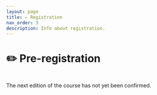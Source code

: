 ```yaml
---
layout: page
title: ✏️ Registration
nav_order: 3
description: Info about registration.
---
```


# ✏️ Pre-registration
<br>
The next edition of the course has not yet been confirmed.






